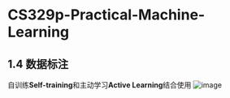 # CS329p-Practical-Machine-Learning

## 1.4 数据标注

自训练**Self-training**和主动学习**Active Learning**结合使用
![image](https://github.com/surpoloyang/CS329p-Practical-Machine-Learning/assets/106317915/5349b435-27d0-4635-a68d-e8e9cd7dea69)
